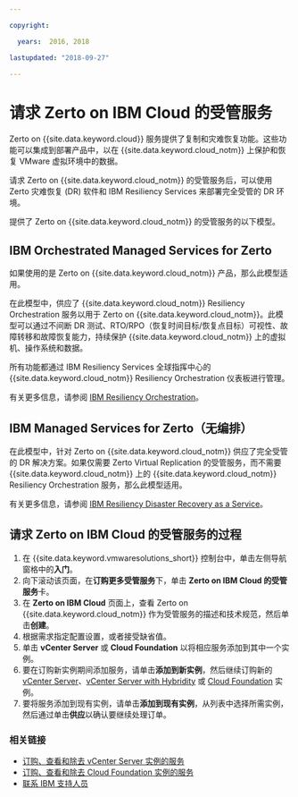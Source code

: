 ```yaml
---

copyright:

  years:  2016, 2018

lastupdated: "2018-09-27"

---
```


# 请求 Zerto on IBM Cloud 的受管服务

Zerto on {{site.data.keyword.cloud}} 服务提供了复制和灾难恢复功能。这些功能可以集成到部署产品中，以在 {{site.data.keyword.cloud_notm}} 上保护和恢复 VMware 虚拟环境中的数据。

请求 Zerto on {{site.data.keyword.cloud_notm}} 的受管服务后，可以使用 Zerto 灾难恢复 (DR) 软件和 IBM Resiliency Services 来部署完全受管的 DR 环境。

提供了 Zerto on {{site.data.keyword.cloud_notm}} 的受管服务的以下模型。

## IBM Orchestrated Managed Services for Zerto

如果使用的是 Zerto on {{site.data.keyword.cloud_notm}} 产品，那么此模型适用。

在此模型中，供应了 {{site.data.keyword.cloud_notm}} Resiliency Orchestration 服务以用于 Zerto on {{site.data.keyword.cloud_notm}}。此模型可以通过不间断 DR 测试、RTO/RPO（恢复时间目标/恢复点目标）可视性、故障转移和故障恢复能力，持续保护 {{site.data.keyword.cloud_notm}} 上的虚拟机、操作系统和数据。

所有功能都通过 IBM Resiliency Services 全球指挥中心的 {{site.data.keyword.cloud_notm}} Resiliency Orchestration 仪表板进行管理。

有关更多信息，请参阅 [IBM Resiliency Orchestration](https://www.ibm.com/us-en/marketplace/disaster-recovery-orchestration)。

## IBM Managed Services for Zerto（无编排）

在此模型中，针对 Zerto on {{site.data.keyword.cloud_notm}} 供应了完全受管的 DR 解决方案。如果仅需要 Zerto Virtual Replication 的受管服务，而不需要 {{site.data.keyword.cloud_notm}} 上的 {{site.data.keyword.cloud_notm}} Resiliency Orchestration 服务，那么此模型适用。

有关更多信息，请参阅 [IBM Resiliency Disaster Recovery as a Service](https://www.ibm.com/us-en/marketplace/disaster-recovery-as-a-service#product-header-top)。

## 请求 Zerto on IBM Cloud 的受管服务的过程

1. 在 {{site.data.keyword.vmwaresolutions_short}} 控制台中，单击左侧导航窗格中的**入门**。
2. 向下滚动该页面，在**订购更多受管服务**下，单击 **Zerto on IBM Cloud 的受管服务**卡。
3. 在 **Zerto on IBM Cloud** 页面上，查看 Zerto on {{site.data.keyword.cloud_notm}} 作为受管服务的描述和技术规范，然后单击**创建**。
4. 根据需求指定配置设置，或者接受缺省值。
5. 单击 **vCenter Server** 或 **Cloud Foundation** 以将相应服务添加到其中一个实例。
6. 要在订购新实例期间添加服务，请单击**添加到新实例**，然后继续订购新的 [vCenter Server](../vcenter/vc_orderinginstance.html)、[vCenter Server with Hybridity](../vcenter/vc_hybrid_orderinginstance.html) 或 [Cloud Foundation](../sddc/sd_orderinginstance.html) 实例。
7. 要将服务添加到现有实例，请单击**添加到现有实例**，从列表中选择所需实例，然后通过单击**供应**以确认要继续处理订单。

### 相关链接

* [订购、查看和除去 vCenter Server 实例的服务](../vcenter/vc_addingremovingservices.html)
* [订购、查看和除去 Cloud Foundation 实例的服务](../sddc/sd_addingremovingservices.html)
* [联系 IBM 支持人员](../vmonic/trbl_support.html)
